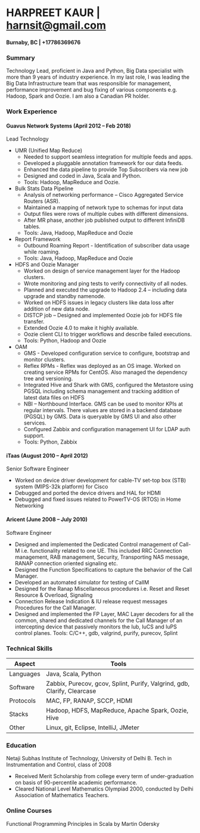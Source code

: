 # HARPREET KAUR | harnsit@gmail.com

#### Burnaby, BC | +17786369676

### Summary

Technology Lead, proficient in Java and Python, Big Data specialist with more than 9 years of industry experience. In my last role, I was leading the Big Data Infrastructure team that was responsible for management, performance improvement and bug fixing of various components e.g. Hadoop, Spark and Oozie. I am also a Canadian PR holder.

### Work Experience

#### Guavus Network Systems (April 2012 – Feb 2018)

Lead Technology

- UMR (Unified Map Reduce)
  - Needed to support seamless integration for multiple feeds and apps.
  - Developed a pluggable annotation framework for our data feeds.
  - Enhanced the data pipeline to provide Top Subscribers via new job
  - Designed and coded in Java, Scala and Python.
  - Tools: Hadoop, MapReduce and Oozie.
- Bulk Stats Data Pipeline
  - Analysis of networking performance – Cisco Aggregated Service Routers (ASR).
  - Maintained a mapping of network type to schemas for input data
  - Output files were rows of multiple cubes with different dimensions.
  - After MR phase, another job published output to different InfiniDB tables.
  - Tools:  Java, Hadoop, MapReduce and Oozie
- Report Framework
  - Outbound Roaming Report - Identification of subscriber data usage while roaming.
  - Tools:  Java, Hadoop, MapReduce and Oozie
- HDFS and Oozie Manager
  - Worked on design of service management layer for the Hadoop clusters.
  - Wrote monitoring and ping tests to verify connectivity of all nodes.
  - Planned and executed the upgrade to Hadoop 2.4 – including data upgrade and standby namenode.
  - Worked on HDFS issues in legacy clusters like data loss after addition of new data node.
  - DISTCP job – Designed and implemented Oozie job for HDFS file transfer.
  - Extended Oozie 4.0 to make it highly available.
  - Oozie client CLI to trigger workflows and describe failed executions.
  - Tools:  Python, Hadoop and Oozie
- OAM
  - GMS - Developed configuration service to configure, bootstrap and monitor clusters.
  - Reflex RPMs - Reflex was deployed as an OS image. Worked on creating service RPMs for CentOS. Also managed the dependency tree and versioning.
  - Integrated Hive and Shark with GMS, configured the Metastore using PGSQL including schema management and tracking addition of latest data files on HDFS
  - NBI – Northbound Interface. GMS can be used to monitor KPIs at regular intervals. There values are stored in a backend database (PGSQL) by GMS. Data is queryable by GMS UI and also other services.
  - Configured Zabbix and configuration management UI for LDAP auth support.
  - Tools:  Python, Zabbix

#### iTaas (August 2010 – April 2012)

Senior Software Engineer

- Worked on device driver development for cable-TV set-top box (STB) system (MIPS-32k platform) for Cisco
- Debugged and ported the device drivers and HAL for HDMI
- Debugged and fixed issues related to PowerTV-OS (RTOS) in Home Networking

#### Aricent (June 2008 – July 2010)

Software Engineer

- Designed and implemented the Dedicated Control management of Call-M i.e. functionality related to one UE. This included RRC Connection management, RAB management, Security, Transporting NAS message, RANAP connection oriented signaling etc.
- Designed the Function Specifications to capture the behavior of the Call Manager.
- Developed an automated simulator for testing of CallM
- Designed for the Ranap Miscellaneous procedures i.e. Reset and Reset Resource & Overload, Signaling
- Connection Release Indication & IU release request messages Procedures for the Call Manager.
- Designed and implemented the FP Layer, MAC Layer decoders for all the common, shared and dedicated channels for the Call Manager of an intercepting device that passively monitors the Iub, IuCS and IuPS control planes.
Tools: C/C++, gdb, valgrind, purify, purecov, Splint

### Technical Skills
Aspect|Tools
---------|---------
Languages|Java, Scala, Python
Software|Zabbix, Purecov, gcov, Splint, Purify, Valgrind, gdb, Clarify, Clearcase
Protocols|MAC, FP, RANAP, SCCP, HDMI
Stacks|Hadoop, HDFS, MapReduce, Apache Spark, Oozie, Hive
Other|Linux, git, Eclipse, IntelliJ, JMeter

### Education

Netaji Subhas Institute of Technology, University of Delhi
B. Tech in Instrumentation and Control, class of 2008

- Received Merit Scholarship from college every term of under-graduation on basis of 90-percentile academic performance.
- Cleared National Level Mathematics Olympiad 2000, conducted by Delhi Association of Mathematics Teachers.

### Online Courses

Functional Programming Principles in Scala
by Martin Odersky
